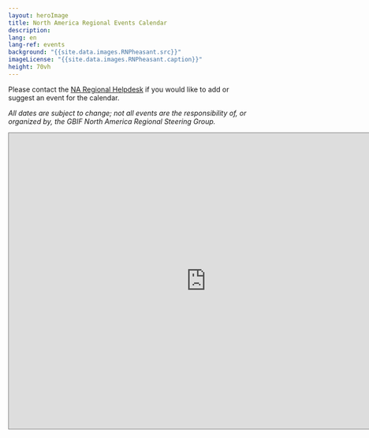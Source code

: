 ```yaml
---
layout: heroImage
title: North America Regional Events Calendar
description:
lang: en
lang-ref: events
background: "{{site.data.images.RNPheasant.src}}"
imageLicense: "{{site.data.images.RNPheasant.caption}}"
height: 70vh
---
```


<!-- Support User Time Zone in Embedded Google Calendar -->
<!-- https://stackoverflow.com/questions/31821974/support-user-time-zone-in-embedded-google-calendar -->

<script src="https://cdnjs.cloudflare.com/ajax/libs/jstimezonedetect/1.0.7/jstz.js" integrity="sha512-gPgCxBK1xjsllNvxhv6tdK4IU2lH7c5a/O9kg9y73K1+hDC4TUlkHz0pLfL6jyS7RrghnscJutlzvAiAojHh+w==" crossorigin="anonymous"></script>

Please contact the [NA Regional Helpdesk](mailto:gbif.na.helpdesk@gmail.com) if you would like to add or suggest an event for the calendar.

*All dates are subject to change; not all events are the responsibility of, or organized by, the GBIF North America Regional Steering Group.*

<div id="calendar-container">
<iframe src="https://calendar.google.com/calendar/embed?height=600&hl=en&wkst=1&bgcolor=%23ffffff&ctz=America%2FLos_Angeles&src=Z2JpZi5uYS5oZWxwZGVza0BnbWFpbC5jb20&src=YWRkcmVzc2Jvb2sjY29udGFjdHNAZ3JvdXAudi5jYWxlbmRhci5nb29nbGUuY29t&src=ZW4uY2FuYWRpYW4jaG9saWRheUBncm91cC52LmNhbGVuZGFyLmdvb2dsZS5jb20&src=ZW4ubWV4aWNhbiNob2xpZGF5QGdyb3VwLnYuY2FsZW5kYXIuZ29vZ2xlLmNvbQ&src=ZW4udXNhI2hvbGlkYXlAZ3JvdXAudi5jYWxlbmRhci5nb29nbGUuY29t&color=%23039BE5&color=%2333B679&color=%234285F4&color=%237CB342&color=%230B8043" style="border:solid 1px #777" width="800" height="600" frameborder="0" scrolling="no"></iframe>
</div>

<script type="text/javascript">
  var timezone = jstz.determine();
  var pref = '<iframe src="https://calendar.google.com/calendar/embed?height=600&hl=en&wkst=1&bgcolor=%23ffffff&src=Z2JpZi5uYS5oZWxwZGVza0BnbWFpbC5jb20&src=YWRkcmVzc2Jvb2sjY29udGFjdHNAZ3JvdXAudi5jYWxlbmRhci5nb29nbGUuY29t&src=ZW4uY2FuYWRpYW4jaG9saWRheUBncm91cC52LmNhbGVuZGFyLmdvb2dsZS5jb20&src=ZW4ubWV4aWNhbiNob2xpZGF5QGdyb3VwLnYuY2FsZW5kYXIuZ29vZ2xlLmNvbQ&src=ZW4udXNhI2hvbGlkYXlAZ3JvdXAudi5jYWxlbmRhci5nb29nbGUuY29t&color=%23039BE5&color=%2333B679&color=%234285F4&color=%237CB342&color=%230B8043&ctz=';
  var suff = '" style="border:solid 1px #777" width="800" height="600" frameborder="0" scrolling="no"></iframe>';
  var iframe_html = pref + timezone.name() + suff;
  document.getElementById('calendar-container').innerHTML = iframe_html;
</script>
